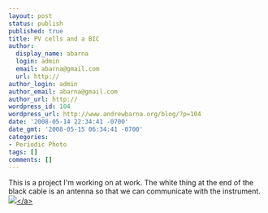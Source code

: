 ```yaml
---
layout: post
status: publish
published: true
title: PV cells and a BIC
author:
  display_name: abarna
  login: admin
  email: abarna@gmail.com
  url: http://
author_login: admin
author_email: abarna@gmail.com
author_url: http://
wordpress_id: 104
wordpress_url: http://www.andrewbarna.org/blog/?p=104
date: '2008-05-14 22:34:41 -0700'
date_gmt: '2008-05-15 06:34:41 -0700'
categories:
- Periodic Photo
tags: []
comments: []
---
```

<p>This is a project I'm working on at work. The white thing at the end of the black cable is an antenna so that we can communicate with the instrument.<br&#47;><a href="http:&#47;&#47;andrewbarna.org&#47;photos&#47;gallery&#47;main.php?g2_view=core.DownloadItem&g2_itemId=16258"><img src="http:&#47;&#47;andrewbarna.org&#47;photos&#47;gallery&#47;main.php?g2_view=core.DownloadItem&g2_itemId=16259&g2_serialNumber=2"><&#47;a></p>
